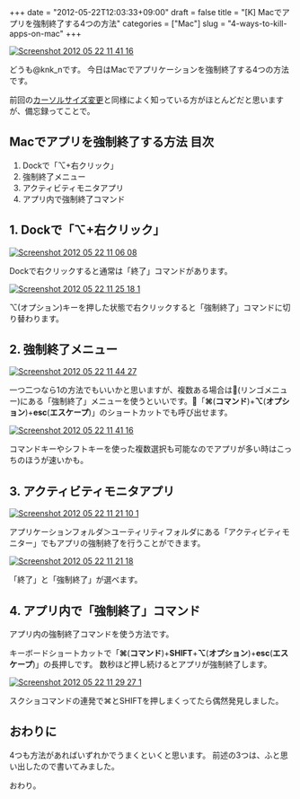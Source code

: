 +++
date = "2012-05-22T12:03:33+09:00"
draft = false
title = "[K] Macでアプリを強制終了する4つの方法"
categories = ["Mac"]
slug = "4-ways-to-kill-apps-on-mac"
+++

<div class="center"><a href="https://knk-n.com/images/2012/05/screenshot-2012-05-22-11.41.16.jpg"><img src="https://knk-n.com/images/2012/05/screenshot-2012-05-22-11.41.16.jpg" alt="Screenshot 2012 05 22 11 41 16" title="screenshot 2012-05-22 11.41.16.jpg" border="0" width="" height="" /></a></div>

どうも@knk_nです。
今日はMacでアプリケーションを強制終了する4つの方法です。

前回の<a href="https://knk-n.com/2012/05/21/how-to-change-cursor-size-on-mac/" target="_blank">カーソルサイズ変更</a>と同様によく知っている方がほとんどだと思いますが、備忘録ってことで。

<h2>Macでアプリを強制終了する方法 目次</h2>
<ol>
<li>Dockで「⌥+右クリック」</li>
<li>強制終了メニュー</li>
<li>アクティビティモニタアプリ</li>
<li>アプリ内で強制終了コマンド</li>
</ol>
<!--more-->


<h2>1. Dockで「⌥+右クリック」</h2>

<div class="center"><a href="https://knk-n.com/images/2012/05/screenshot-2012-05-22-11.06.08.jpg"><img src="https://knk-n.com/images/2012/05/screenshot-2012-05-22-11.06.08.jpg" alt="Screenshot 2012 05 22 11 06 08" title="screenshot 2012-05-22 11.06.08.jpg" border="0" width="" height="" /></a></div>

Dockで右クリックすると通常は「終了」コマンドがあります。

<div class="center"><a href="https://knk-n.com/images/2012/05/screenshot-2012-05-22-11.25.18-1.jpg"><img src="https://knk-n.com/images/2012/05/screenshot-2012-05-22-11.25.18-1.jpg" alt="Screenshot 2012 05 22 11 25 18 1" title="screenshot 2012-05-22 11.25.18-1.jpg" border="0" width="" height="" /></a></div>

⌥(オプション)キーを押した状態で右クリックすると「強制終了」コマンドに切り替わります。

<h2>2. 強制終了メニュー</h2>

<div class="center"><a href="https://knk-n.com/images/2012/05/screenshot-2012-05-22-11.44.27.jpg"><img src="https://knk-n.com/images/2012/05/screenshot-2012-05-22-11.44.27.jpg" alt="Screenshot 2012 05 22 11 44 27" title="screenshot 2012-05-22 11.44.27.jpg" border="0" width="" height="" /></a></div>

一つ二つなら1の方法でもいいかと思いますが、複数ある場合は(リンゴメニュー)にある「強制終了」メニューを使うといいです。「<strong>⌘</strong>(<strong>コマンド</strong>)+<strong>⌥</strong>(<strong>オプション</strong>)+<strong>esc</strong>(<strong>エスケープ</strong>)」のショートカットでも呼び出せます。

<div class="center"><a href="https://knk-n.com/images/2012/05/screenshot-2012-05-22-11.41.16.jpg"><img src="https://knk-n.com/images/2012/05/screenshot-2012-05-22-11.41.16.jpg" alt="Screenshot 2012 05 22 11 41 16" title="screenshot 2012-05-22 11.41.16.jpg" border="0" width="" height="" /></a></div>

コマンドキーやシフトキーを使った複数選択も可能なのでアプリが多い時はこっちのほうが速いかも。

<h2>3. アクティビティモニタアプリ</h2>

<div class="center"><a href="https://knk-n.com/images/2012/05/screenshot-2012-05-22-11.21.10-1.jpg"><img src="https://knk-n.com/images/2012/05/screenshot-2012-05-22-11.21.10-1.jpg" alt="Screenshot 2012 05 22 11 21 10 1" title="screenshot 2012-05-22 11.21.10-1.jpg" border="0" width="" height="" /></a></div>

アプリケーションフォルダ＞ユーティリティフォルダにある「アクティビティモニター」でもアプリの強制終了を行うことができます。

<div class="center"><a href="https://knk-n.com/images/2012/05/screenshot-2012-05-22-11.21.18.jpg"><img src="https://knk-n.com/images/2012/05/screenshot-2012-05-22-11.21.18.jpg" alt="Screenshot 2012 05 22 11 21 18" title="screenshot 2012-05-22 11.21.18.jpg" border="0" width="" height="" /></a></div>

「終了」と「強制終了」が選べます。

<h2>4. アプリ内で「強制終了」コマンド</h2>
アプリ内の強制終了コマンドを使う方法です。

キーボードショートカットで「<strong>⌘</strong>(<strong>コマンド</strong>)+<strong>SHIFT</strong>+<strong>⌥</strong>(<strong>オプション</strong>)+<strong>esc</strong>(<strong>エスケープ</strong>)」の長押しです。
数秒ほど押し続けるとアプリが強制終了します。

<div class="center"><a href="https://knk-n.com/images/2012/05/screenshot-2012-05-22-11.29.27-1.jpg"><img src="https://knk-n.com/images/2012/05/screenshot-2012-05-22-11.29.27-1.jpg" alt="Screenshot 2012 05 22 11 29 27 1" title="screenshot 2012-05-22 11.29.27-1.jpg" border="0" width="" height="" /></a></div>

スクショコマンドの連発で⌘とSHIFTを押しまくってたら偶然発見しました。

<h2>おわりに</h2>
4つも方法があればいずれかでうまくといくと思います。
前述の3つは、ふと思い出したので書いてみました。

おわり。
